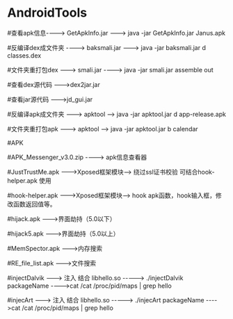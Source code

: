 # AndroidTools

#查看apk信息----> GetApkInfo.jar --->  java -jar GetApkInfo.jar Janus.apk

#反编译dex成文件夹   ---->  baksmali.jar  ---> java -jar baksmali.jar d classes.dex

#文件夹重打包dex ---> smali.jar ----> java -jar smali.jar assemble out

#查看dex源代码 --->dex2jar.jar

#查看jar源代码 --->jd_gui.jar

#反编译apk成文件夹 ---> apktool --> java -jar apktool.jar d app-release.apk

#文件夹重打包apk  ---> apktool --> java -jar apktool.jar b calendar

#APK

#APK_Messenger_v3.0.zip  ----> apk信息查看器

#JustTrustMe.apk  --->Xposed框架模块--> 绕过ssl证书校验 可结合hook-helper.apk 使用

#hook-helper.apk  --->Xposed框架模块--> hook apk函数，hook输入框，修改函数返回值等。

#hijack.apk    --->界面劫持（5.0以下）

#hijack5.apk    --->界面劫持（5.0以上）

#MemSpector.apk  --->内存搜索

#RE_file_list.apk  --->文件搜索

#injectDalvik  ---> 注入 结合 libhello.so -----> ./injectDalvik packageName  ---->cat /cat /proc/pid/maps | grep hello

#injecArt  ---> 注入 结合 libhello.so -----> ./injecArt packageName  ---->cat /cat /proc/pid/maps | grep hello

